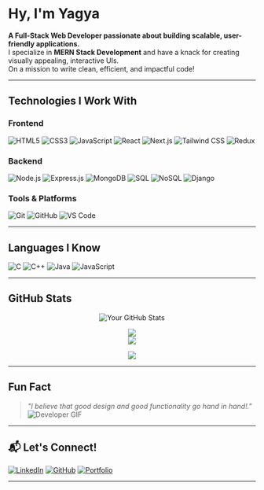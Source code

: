 #  Hy, I'm Yagya

 **A Full-Stack Web Developer passionate about building scalable, user-friendly applications.**  
 I specialize in **MERN Stack Development** and have a knack for creating visually appealing, interactive UIs.  
 On a mission to write clean, efficient, and impactful code!

---

##  Technologies I Work With  
###  **Frontend**
![HTML5](https://img.shields.io/badge/HTML5-E34F26?style=for-the-badge&logo=html5&logoColor=white)
![CSS3](https://img.shields.io/badge/CSS3-1572B6?style=for-the-badge&logo=css3&logoColor=white)
![JavaScript](https://img.shields.io/badge/JavaScript-F7DF1E?style=for-the-badge&logo=javascript&logoColor=black)
![React](https://img.shields.io/badge/React-61DAFB?style=for-the-badge&logo=react&logoColor=black)
![Next.js](https://img.shields.io/badge/Next.js-000000?style=for-the-badge&logo=nextdotjs&logoColor=white)
![Tailwind CSS](https://img.shields.io/badge/TailwindCSS-38B2AC?style=for-the-badge&logo=tailwind-css&logoColor=white)
![Redux](https://img.shields.io/badge/Redux-764ABC?style=for-the-badge&logo=redux&logoColor=white)

###  **Backend**
![Node.js](https://img.shields.io/badge/Node.js-339933?style=for-the-badge&logo=nodedotjs&logoColor=white)
![Express.js](https://img.shields.io/badge/Express.js-000000?style=for-the-badge&logo=express&logoColor=white)
![MongoDB](https://img.shields.io/badge/MongoDB-47A248?style=for-the-badge&logo=mongodb&logoColor=white)
![SQL](https://img.shields.io/badge/SQL-4479A1?style=for-the-badge&logo=postgresql&logoColor=white)
![NoSQL](https://img.shields.io/badge/NoSQL-E34F26?style=for-the-badge&logo=mongodb&logoColor=white)
![Django](https://img.shields.io/badge/Django-092E20?style=for-the-badge&logo=django&logoColor=white)

###  **Tools & Platforms**
![Git](https://img.shields.io/badge/Git-F05032?style=for-the-badge&logo=git&logoColor=white)
![GitHub](https://img.shields.io/badge/GitHub-181717?style=for-the-badge&logo=github&logoColor=white)
![VS Code](https://img.shields.io/badge/VS%20Code-007ACC?style=for-the-badge&logo=visual-studio-code&logoColor=white)

---

##  Languages I Know
![C](https://img.shields.io/badge/C-A8B9CC?style=for-the-badge&logo=c&logoColor=black)
![C++](https://img.shields.io/badge/C++-00599C?style=for-the-badge&logo=cplusplus&logoColor=white)
![Java](https://img.shields.io/badge/Java-007396?style=for-the-badge&logo=java&logoColor=white)
![JavaScript](https://img.shields.io/badge/JavaScript-F7DF1E?style=for-the-badge&logo=javascript&logoColor=black)

---

##  GitHub Stats
<div align="center">
  
![Your GitHub Stats](https://github-readme-stats.vercel.app/api?username=yagya-2111&show_icons=true&theme=dark)


![](https://github-readme-streak-stats.herokuapp.com/?user=yagya-2111&theme=dark&hide_border=false)<br/>
![](https://github-readme-stats.vercel.app/api/top-langs/?username=yagya-2111&theme=dark&hide_border=false&include_all_commits=false&count_private=false&layout=compact)

![](https://github-readme-activity-graph.vercel.app/graph?username=yagya-2111&bg_color=000000&color=00ff00&line=00ff00&point=ffffff&area=true&hide_border=false)<br/>




  
</div>

---

##  Fun Fact
> _"I believe that good design and good functionality go hand in hand!."_  
![Developer GIF](https://media.giphy.com/media/qgQUggAC3Pfv687qPC/giphy.gif)

---

## 📬 Let's Connect!
[![LinkedIn](https://img.shields.io/badge/LinkedIn-0A66C2?style=for-the-badge&logo=linkedin&logoColor=white)](https://www.linkedin.com/in/yagyatripathi)
[![GitHub](https://img.shields.io/badge/GitHub-181717?style=for-the-badge&logo=github&logoColor=white)](https://github.com/yagya-2111)
[![Portfolio](https://img.shields.io/badge/Portfolio-000000?style=for-the-badge&logo=react&logoColor=white)](https://yagya-2111.github.io/my-portfolio/)

---

